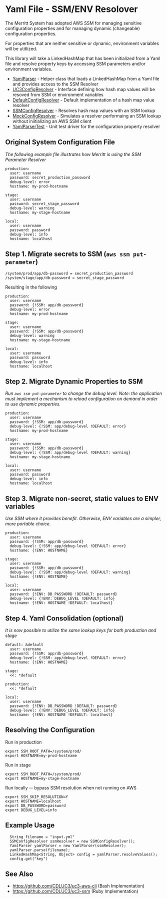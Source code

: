 # Yaml File - SSM/ENV Resolover

The Merritt System has adopted AWS SSM for managing sensitive configuration properties and for managing dynamic (changeable) configuration properties.

For properties that are neither sensitive or dynamic, environment variables will be utitlized.

This library will take a LinkedHashMap that has been initialized from a Yaml file and resolve property keys by accessing SSM parameters and/or environment variables.

- [YamlParser](src/main/java/org/cdlib/mrt/tools/YamlParser.java) - Helper class that loads a LinkedHashMap from a Yaml file and provides access to the SSM Resolver
- [UC3ConfigResolver](src/main/java/org/cdlib/mrt/tools/UC3ConfigResolver.java) - Interface defining how hash map values will be resoved from SSM or environment variables
- [DefaultConfigResolver](src/main/java/org/cdlib/mrt/tools/SSMConfigResolver.java) - Default implementation of a hash map value resolver
- [SSMConfigResolver](src/main/java/org/cdlib/mrt/tools/SSMConfigResolver.java) - Resolves hash map values with an SSM lookup 
- [MockConfigResolver](src/main/java/org/cdlib/mrt/tools/SSMConfigResolver.java) - Simulates a resolver performaing an SSM lookup without iniitializing an AWS SSM client
- [YamlParserTest](src/test/java/org/cdlib/mrt/tools/YamlParserTest.java) - Unit test driver for the configuration property resolver

## Original System Configuration File

_The following example file illustrates how Merritt is using the SSM Parameter Resolver_

```
production:
  user: username
  password: secret_production_password
  debug-level: error
  hostname: my-prod-hostname

stage:
  user: username
  password: secret_stage_password
  debug-level: warning
  hostname: my-stage-hostname

local:
  user: username
  password: password
  debug-level: info
  hostname: localhost
```

## Step 1. Migrate secrets to SSM (`aws ssm put-parameter`)

```
/system/prod/app/db-password = secret_production_password
/system/stage/app/db-password = secret_stage_password
```

Resulting in the following

```
production:
  user: username
  password: {!SSM: app/db-password} 
  debug-level: error
  hostname: my-prod-hostname

stage:
  user: username
  password: {!SSM: app/db-password} 
  debug-level: warning
  hostname: my-stage-hostname

local:
  user: username
  password: password
  debug-level: info
  hostname: localhost
```

## Step 2. Migrate Dynamic Properties to SSM

_Run `aws ssm put-parameter` to change the debug level.  Note: the application must implement a mechanism to reload configuration on demand in order to use dynamic properties._

```
production:
  user: username
  password: {!SSM: app/db-password} 
  debug-level: {!SSM: app/debug-level !DEFAULT: error} 
  hostname: my-prod-hostname

stage:
  user: username
  password: {!SSM: app/db-password} 
  debug-level: {!SSM: app/debug-level !DEFAULT: warning}
  hostname: my-stage-hostname

local:
  user: username
  password: password
  debug-level: info
  hostname: localhost
```

## Step 3. Migrate non-secret, static values to ENV variables

_Use SSM where it provides benefit. Otherwise, ENV variables are a simpler, more portable choice._

```
production:
  user: username
  password: {!SSM: app/db-password} 
  debug-level: {!SSM: app/debug-level !DEFAULT: error} 
  hostname: {!ENV: HOSTNAME}

stage:
  user: username
  password: {!SSM: app/db-password} 
  debug-level: {!SSM: app/debug-level !DEFAULT: warning}
  hostname: {!ENV: HOSTNAME}

local:
  user: username
  password: {!ENV: DB_PASSWORD !DEFAULT: password}
  debug-level: {!ENV: DEBUG_LEVEL !DEFAULT: info}
  hostname: {!ENV: HOSTNAME !DEFAULT: localhost}
```

## Step 4. Yaml Consolidation (optional)

_It is now possible to utilize the same lookup keys for both production and stage_

```
default: &default
  user: username
  password: {!SSM: app/db-password} 
  debug-level: {!SSM: app/debug-level !DEFAULT: error} 
  hostname: {!ENV: HOSTNAME}

stage:
  <<: *default

production:
  <<: *default

local:
  user: username
  password: {!ENV: DB_PASSWORD !DEFAULT: password}
  debug-level: {!ENV: DEBUG_LEVEL !DEFAULT: info}
  hostname: {!ENV: HOSTNAME !DEFAULT: localhost}
```


## Resolving the Configuration

Run in production

```
export SSM_ROOT_PATH=/system/prod/
export HOSTNAME=my-prod-hostname
```

Run in stage

```
export SSM_ROOT_PATH=/system/prod/
export HOSTNAME=my-stage-hostname

```

Run locally -- bypass SSM resolution when not running on AWS

```
export SSM_SKIP_RESOLUTION=Y
export HOSTNAME=localhost
export DB_PASSWORD=password
export DEBUG_LEVEL=info
```

## Example Usage

```
  String filename = "input.yml"
  SSMConfigResolver ssmResolver = new SSMConfigResolver();
  YamlParser yamlParser = new YamlParser(ssmResolver);
  yamlParser.parse(filename);
  LinkedHashMap<String, Object> config = yamlParser.resolveValues();
  config.get("key")
```

## See Also

- https://github.com/CDLUC3/uc3-aws-cli (Bash Implementation)
- https://github.com/CDLUC3/uc3-ssm (Ruby Implementation)
